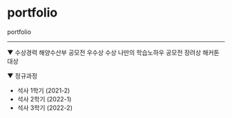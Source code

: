 # portfolio
portfolio


---
▼ 수상경력
해양수산부 공모전 우수상 수상
나만의 학습노하우 공모전 장려상
해커톤 대상

▼ 정규과정
- 석사 1학기 (2021-2)
- 석사 2학기 (2022-1)
- 석사 3학기 (2022-2)
